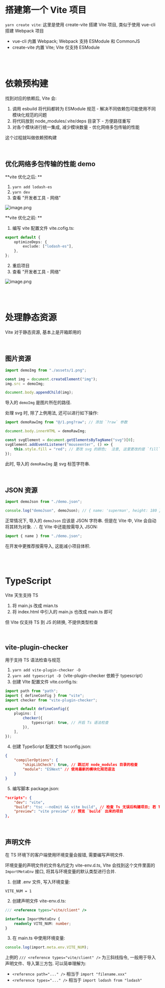 # 搭建第一个 Vite 项目

`yarn create vite`: 这里是使用 create-vite 搭建 Vite 项目, 类似于使用 vue-cli 搭建 Webpack 项目

-   vue-cli 内置 Webpack; Webpack 支持 ESModule 和 CommonJS
-   create-vite 内置 Vite; Vite 仅支持 ESModule

<br><br>

# 依赖预构建

找到对应的依赖后, Vite 会:

1.  调用 esbuild 将代码都转为 ESModule 规范 - 解决不同依赖包可能使用不同模块化规范的问题
2.  将代码放到 node_modules/.vite/deps 目录下 - 方便路径重写
3.  对各个模块进行统一集成, 减少模块数量 - 优化网络多包传输的性能

这个过程就叫做依赖预构建

<br>

## 优化网络多包传输的性能 demo

**vite 优化之后: **

1.  `yarn add lodash-es`
2.  `yarn dev`
3.  查看 "开发者工具 - 网络"

<img src="https://cdn.nlark.com/yuque/0/2023/png/2317274/1675672721623-f2c71f18-ee71-42ae-8057-2c8e4a5bebf0.png?x-oss-process=image%2Fformat%2Cwebp" alt="image.png" />

**vite 优化之前: **

1.  编写 vite 配置文件 vite.cofig.ts:

```ts
export default {
    optimizeDeps: {
        exclude: ["lodash-es"],
    },
};
```

2.  重启项目
3.  查看 "开发者工具 - 网络"

![image.png](https://cdn.nlark.com/yuque/0/2023/png/2317274/1675672699463-b4b48661-c154-4144-a524-ef1ad54310ed.png?x-oss-process=image%2Fformat%2Cwebp)

<br><br>

# 处理静态资源

Vite 对于静态资源, 基本上是开箱即用的

<br>

## 图片资源

```ts
import demoImg from "./assets/1.png";

const img = document.createElement("img");
img.src = demoImg;

document.body.appendChild(img);
```

导入的 `demoImg` 是图片所在的路径.

处理 svg 时, 除了上例用法, 还可以进行如下操作:

```ts
import demoRawImg from "@/1.png?raw"; // 添加 `?raw` 参数

document.body.innerHTML = demoRawImg;

const svgElement = document.getElementsByTagName("svg")[0];
svgElement.addEventListener("mouseenter", () => {
    this.style.fill = "red"; // 更改 svg 的颜色;  注意, 这里更改的是 `fill` attribute
});
```

此时, 导入的 `demoRawImg` 是 svg 标签字符串.

<br>

## JSON 资源

```ts
import demoJson from "./demo.json";

console.log("demoJson", demoJson); // { name: 'superman', height: 180 }
```

正常情况下, 导入的 `demoJson` 应该是 JSON 字符串. 但是在 Vite 中, Vite 会自动将其转为对象. ∴ 在 Vite 中还能按需导入 JSON:

```ts
import { name } from "./demo.json";
```

在开发中更推荐按需导入, 这能减小项目体积.

<br><br>

# TypeScript

Vite 天生支持 TS

1.  将 main.js 改成 mian.ts
2.  将 index.html 中引入的 main.js 也改成 main.ts 即可

但 Vite 仅支持 TS 到 JS 的转换, 不提供类型检查

<br>

## vite-plugin-checker

用于支持 TS 语法检查与规范

1.  `yarn add vite-plugin-checker -D`
2.  `yarn add typescript -D`（vite-plugin-checker 依赖于 typescript）
3.  创建 VIte 配置文件 vite.config.ts:

```ts
import path from "path";
import { defineConfig } from "vite";
import checker from "vite-plugin-checker";

export default defineConfig({
    plugins: [
        checker({
            typescript: true, // 开启 Ts 语法检查
        }),
    ],
});
```

4.  创建 TypeScript 配置文件 tsconfig.json:

```json
{
    "compilerOptions": {
        "skipLibCheck": true, // 跳过对 node_modules 目录的检查
        "module": "ESNext" // 使用最新的模块化规范语法
    }
}
```

5.  编写脚本 package.json:

```json
"scripts": {
    "dev": "vite",
    "build": "tsc --noEmit && vite build", // 检查 Ts 无误后构建项目; 若 Ts 检查出错, 则不构建
    "preview": "vite preview" // 预览 `build` 出来的项目
},
```

<br>

## 声明文件

在 TS 环境下的客户端使用环境变量会报错, 需要编写声明文件.

环境变量的声明文件的文件名约定为 vite-env.d.ts, VIte 会找到这个文件里面的 `ImportMetaEnv` 接口, 将其与环境变量的默认类型进行合并.

1.  创建 .env 文件, 写入环境变量:

```
VITE_NUM = 1
```

2.  创建声明文件 vite-env.d.ts:

```ts
/// <reference types="vite/client" />

interface ImportMetaEnv {
    readonly VITE_NUM: number;
}
```

3.  在 main.ts 中使用环境变量:

```ts
console.log(import.meta.env.VITE_NUM);
```

上例的 `/// <reference types="vite/client" />` 为三斜线指令, 一般用于导入声明文件、导入第三方包. 可以简单理解为:

-   `<reference path="..." />` 相当于 `import "filename.xxx"`
-   `<reference types="..." />` 相当于 `import lodash from "lodash"`

<br>
